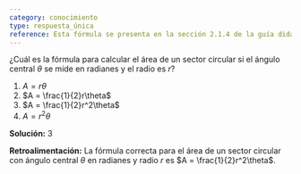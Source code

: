 ```yaml
---
category: conocimiento
type: respuesta_única
reference: Esta fórmula se presenta en la sección 2.1.4 de la guía didáctica
---
```

¿Cuál es la fórmula para calcular el área de un sector circular si el ángulo central $\theta$ se mide en radianes y el radio es $r$?

1. $A = r\theta$
2. $A = \frac{1}{2}r\theta$
3. $A = \frac{1}{2}r^2\theta$
4. $A = r^2\theta$

**Solución:** 3

**Retroalimentación:** La fórmula correcta para el área de un sector circular con ángulo central $\theta$ en radianes y radio $r$ es $A = \frac{1}{2}r^2\theta$. 
